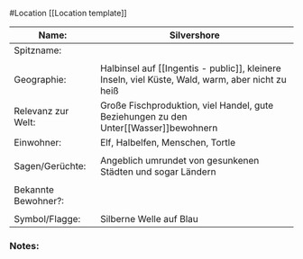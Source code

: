 #Location [[Location template]]

| Name:               | Silvershore                                                                                      |
| ------------------- | ------------------------------------------------------------------------------------------------ |
| Spitzname:          |                                                                                                  |
|                     |                                                                                                  |
| Geographie:         | Halbinsel auf [[Ingentis - public]], kleinere Inseln, viel Küste, Wald, warm, aber nicht zu heiß |
| Relevanz zur Welt:  | Große Fischproduktion, viel Handel, gute Beziehungen zu den Unter[[Wasser]]bewohnern             |
| Einwohner:          | Elf, Halbelfen, Menschen, Tortle                                                                 |
|                     |                                                                                                  |
| Sagen/Gerüchte:     | Angeblich umrundet von gesunkenen Städten und sogar Ländern                                      |
|                     |                                                                                                  |
| Bekannte Bewohner?: |                                                                                                  |
|                     |                                                                                                  |
| Symbol/Flagge:      | Silberne Welle auf Blau                                                                          |
### Notes:


